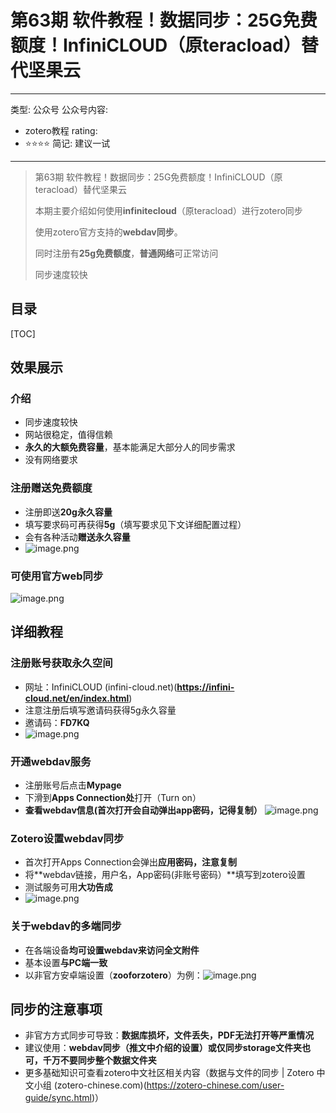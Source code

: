 # 第63期 软件教程！数据同步：25G免费额度！InfiniCLOUD（原teracload）替代坚果云

---
类型: 公众号
公众号内容:
  - zotero教程
rating:
  - ⭐⭐⭐⭐
简记: 建议一试
---

>第63期 软件教程！数据同步：25G免费额度！InfiniCLOUD（原teracload）替代坚果云
>
>本期主要介绍如何使用**infinitecloud**（原teracload）进行zotero同步
>
>使用zotero官方支持的**webdav同步**。
>
>同时注册有**25g免费额度**，**普通网络**可正常访问
>
>同步速度较快

## 目录

[TOC]

## 效果展示

### 介绍

- 同步速度较快
- 网站很稳定，值得信赖
- **永久的大额免费容量**，基本能满足大部分人的同步需求
- 没有网络要求

### 注册赠送免费额度

- 注册即送**20g永久容量**
- 填写要求码可再获得**5g**（填写要求见下文详细配置过程）
- 会有各种活动**赠送永久容量**
- ![image.png](https://pic-go-42.oss-cn-guangzhou.aliyuncs.com/img/20240106103157.png)

### 可使用官方web同步

![image.png](https://pic-go-42.oss-cn-guangzhou.aliyuncs.com/img/20240106103537.png)

## 详细教程

### 注册账号获取永久空间

- 网址：InfiniCLOUD (infini-cloud.net)(**https://infini-cloud.net/en/index.html**)
- 注意注册后填写邀请码获得5g永久容量
- 邀请码：**FD7KQ**
- ![image.png](https://pic-go-42.oss-cn-guangzhou.aliyuncs.com/img/20240106104306.png)

### 开通webdav服务

- 注册账号后点击**Mypage**
- 下滑到**Apps Connection处**打开（Turn on）
- **查看webdav信息(首次打开会自动弹出app密码，记得复制）**
![image.png](https://pic-go-42.oss-cn-guangzhou.aliyuncs.com/img/20240106104742.png)

### Zotero设置webdav同步

- 首次打开Apps Connection会弹出**应用密码，注意复制**
- 将**webdav链接，用户名，App密码(非账号密码）**填写到zotero设置
- 测试服务可用**大功告成**
- ![image.png](https://pic-go-42.oss-cn-guangzhou.aliyuncs.com/img/20240106105443.png)

### 关于webdav的多端同步

- 在各端设备**均可设置webdav来访问全文附件**
- 基本设置**与PC端一致**
- 以非官方安卓端设置（**zooforzotero**）为例：![image.png](https://pic-go-42.oss-cn-guangzhou.aliyuncs.com/img/20240106110607.png)

## 同步的注意事项

- 非官方方式同步可导致：**数据库损坏，文件丢失，PDF无法打开等严重情况**
- 建议使用：**webdav同步（推文中介绍的设置）或仅同步storage文件夹也可，千万不要同步整个数据文件夹**
- 更多基础知识可查看zotero中文社区相关内容（数据与文件的同步 | Zotero 中文小组 (zotero-chinese.com)(https://zotero-chinese.com/user-guide/sync.html)）


